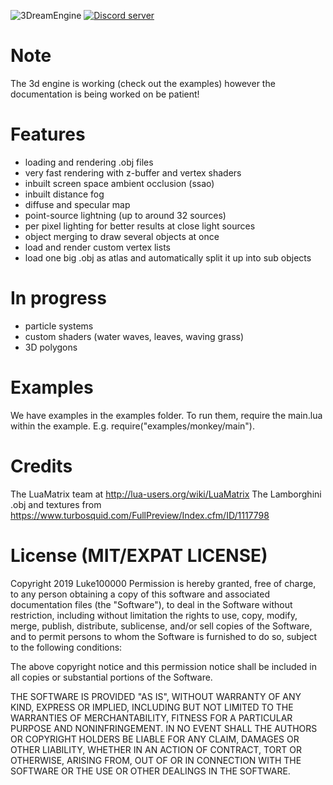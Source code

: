 ![3DreamEngine](https://owo.whats-th.is/3AGtVNV.png)
<a href="https://discord.gg/hpmZxNQ"><img src="https://discordapp.com/api/guilds/561664262481641482/embed.png" alt="Discord server" /></a>

# Note
The 3d engine is working (check out the examples) however the documentation is being worked on be patient!

# Features
* loading and rendering .obj files
* very fast rendering with z-buffer and vertex shaders
* inbuilt screen space ambient occlusion (ssao)
* inbuilt distance fog
* diffuse and specular map
* point-source lightning (up to around 32 sources)
* per pixel lighting for better results at close light sources
* object merging to draw several objects at once
* load and render custom vertex lists
* load one big .obj as atlas and automatically split it up into sub objects

# In progress
* particle systems
* custom shaders (water waves, leaves, waving grass)
* 3D polygons

# Examples
We have examples in the examples folder. To run them, require the main.lua within the example. E.g. require("examples/monkey/main").

# Credits
The LuaMatrix team at http://lua-users.org/wiki/LuaMatrix
The Lamborghini .obj and textures from https://www.turbosquid.com/FullPreview/Index.cfm/ID/1117798

# License (MIT/EXPAT LICENSE)
Copyright 2019 Luke100000
Permission is hereby granted, free of charge, to any person obtaining a copy of this software and associated documentation files (the "Software"), to deal in the Software without restriction, including without limitation the rights to use, copy, modify, merge, publish, distribute, sublicense, and/or sell copies of the Software, and to permit persons to whom the Software is furnished to do so, subject to the following conditions:

The above copyright notice and this permission notice shall be included in all copies or substantial portions of the Software.

THE SOFTWARE IS PROVIDED "AS IS", WITHOUT WARRANTY OF ANY KIND, EXPRESS OR IMPLIED, INCLUDING BUT NOT LIMITED TO THE WARRANTIES OF MERCHANTABILITY, FITNESS FOR A PARTICULAR PURPOSE AND NONINFRINGEMENT. IN NO EVENT SHALL THE AUTHORS OR COPYRIGHT HOLDERS BE LIABLE FOR ANY CLAIM, DAMAGES OR OTHER LIABILITY, WHETHER IN AN ACTION OF CONTRACT, TORT OR OTHERWISE, ARISING FROM, OUT OF OR IN CONNECTION WITH THE SOFTWARE OR THE USE OR OTHER DEALINGS IN THE SOFTWARE.
